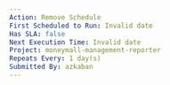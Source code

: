 ```yaml
---
Action: Remove Schedule
First Scheduled to Run: Invalid date
Has SLA: false
Next Execution Time: Invalid date
Project: moneymall-management-reporter
Repeats Every: 1 day(s)
Submitted By: azkaban
---
```

